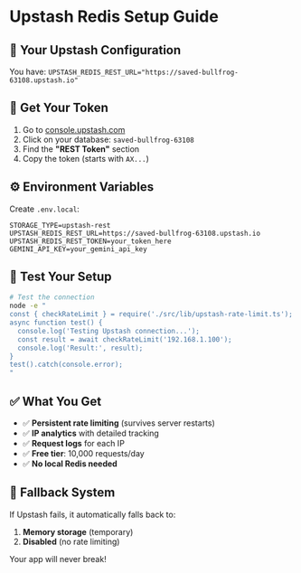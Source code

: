 # Upstash Redis Setup Guide

## 🎯 Your Upstash Configuration

You have: `UPSTASH_REDIS_REST_URL="https://saved-bullfrog-63108.upstash.io"`

## 🔑 Get Your Token

1. Go to [console.upstash.com](https://console.upstash.com)
2. Click on your database: `saved-bullfrog-63108`
3. Find the **"REST Token"** section
4. Copy the token (starts with `AX...`)

## ⚙️ Environment Variables

Create `.env.local`:
```env
STORAGE_TYPE=upstash-rest
UPSTASH_REDIS_REST_URL=https://saved-bullfrog-63108.upstash.io
UPSTASH_REDIS_REST_TOKEN=your_token_here
GEMINI_API_KEY=your_gemini_api_key
```

## 🚀 Test Your Setup

```bash
# Test the connection
node -e "
const { checkRateLimit } = require('./src/lib/upstash-rate-limit.ts');
async function test() {
  console.log('Testing Upstash connection...');
  const result = await checkRateLimit('192.168.1.100');
  console.log('Result:', result);
}
test().catch(console.error);
"
```

## ✅ What You Get

- ✅ **Persistent rate limiting** (survives server restarts)
- ✅ **IP analytics** with detailed tracking
- ✅ **Request logs** for each IP
- ✅ **Free tier**: 10,000 requests/day
- ✅ **No local Redis needed**

## 🔄 Fallback System

If Upstash fails, it automatically falls back to:
1. **Memory storage** (temporary)
2. **Disabled** (no rate limiting)

Your app will never break!
